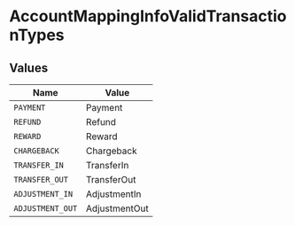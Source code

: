 # AccountMappingInfoValidTransactionTypes


## Values

| Name             | Value            |
| ---------------- | ---------------- |
| `PAYMENT`        | Payment          |
| `REFUND`         | Refund           |
| `REWARD`         | Reward           |
| `CHARGEBACK`     | Chargeback       |
| `TRANSFER_IN`    | TransferIn       |
| `TRANSFER_OUT`   | TransferOut      |
| `ADJUSTMENT_IN`  | AdjustmentIn     |
| `ADJUSTMENT_OUT` | AdjustmentOut    |